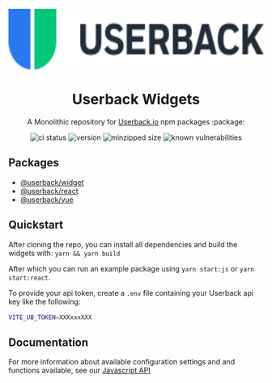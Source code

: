 <p align="center"><img src="https://raw.githubusercontent.com/userback/widget-js/master/logo.svg" alt="Logo" height="120px" /></p>
<h1 align="center">Userback Widgets</h1>
<p align="center">A Monolithic repository for <a href="https://www.userback.io">Userback.io</a> npm packages :package:</p>

<p align="center">
<img alt="ci status" src="https://github.com/userback/widget-js/workflows/main/badge.svg?branch=master">
<img alt="version" src="https://img.shields.io/npm/v/@userback/widget.svg" />
<img alt="minzipped size" src="https://badgen.net/bundlephobia/minzip/@userback/widget">
<img alt="known vulnerabilities" src="https://snyk.io/test/github/userback/widget-js/badge.svg">
</p>

## Packages
- [@userback/widget](widget-js/)
- [@userback/react](widget-react/)
- [@userback/vue](widget-vue/)

## Quickstart
After cloning the repo, you can install all dependencies and build the widgets with:
```yarn && yarn build```

After which you can run an example package using `yarn start:js` or `yarn start:react`.

To provide your api token, create a `.env` file containing your Userback api key like the following: 
``` sh
VITE_UB_TOKEN=XXXxxxXXX
```

## Documentation
For more information about available configuration settings and and functions available, see our [Javascript API](https://support.userback.io/en/articles/5209252-javascript-api)
